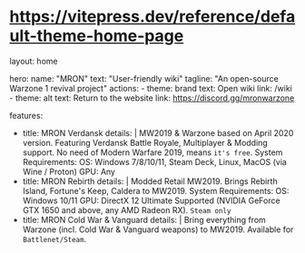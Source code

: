 # https://vitepress.dev/reference/default-theme-home-page
layout: home

hero:
  name: "MRON"
  text: "User-friendly wiki"
  tagline: "An open-source Warzone 1 revival project"
  actions:
    - theme: brand
      text: Open wiki
      link: /wiki
    - theme: alt
      text: Return to the website
      link: https://discord.gg/mronwarzone

features:
  - title: MRON Verdansk
    details: |
      MW2019 & Warzone based on April 2020 version.
      Featuring Verdansk Battle Royale, Multiplayer & Modding support.
      No need of Modern Warfare 2019, means `it's free`.
      System Requirements:
      OS: Windows 7/8/10/11, Steam Deck, Linux, MacOS (via Wine / Proton)
      GPU: Any
  - title: MRON Rebirth
    details: |
      Modded Retail MW2019.
      Brings Rebirth Island, Fortune's Keep, Caldera to MW2019.
      System Requirements:
      OS: Windows 10/11
      GPU: DirectX 12 Ultimate Supported (NVIDIA GeForce GTX 1650 and above, any AMD Radeon RX).
      `Steam only`
  - title: MRON Cold War & Vanguard
    details: |
      Bring everything from Warzone (incl. Cold War & Vanguard weapons) to MW2019.
      Available for `Battlenet/Steam`.
